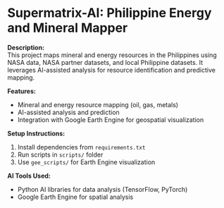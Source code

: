 # Supermatrix-AI: Philippine Energy and Mineral Mapper

**Description:**  
This project maps mineral and energy resources in the Philippines using NASA data, NASA partner datasets, and local Philippine datasets. It leverages AI-assisted analysis for resource identification and predictive mapping.

**Features:**  
- Mineral and energy resource mapping (oil, gas, metals)  
- AI-assisted analysis and prediction  
- Integration with Google Earth Engine for geospatial visualization  

**Setup Instructions:**  
1. Install dependencies from `requirements.txt`  
2. Run scripts in `scripts/` folder  
3. Use `gee_scripts/` for Earth Engine visualization

**AI Tools Used:**  
- Python AI libraries for data analysis (TensorFlow, PyTorch)  
- Google Earth Engine for spatial analysis
